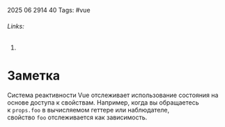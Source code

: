 2025 06 2914 40
Tags: #vue 
###### Links: 
1) 
# Заметка
Система реактивности Vue отслеживает использование состояния на основе доступа к свойствам. Например, когда вы обращаетесь к `props.foo` в вычисляемом геттере или наблюдателе, свойство `foo` отслеживается как зависимость.
